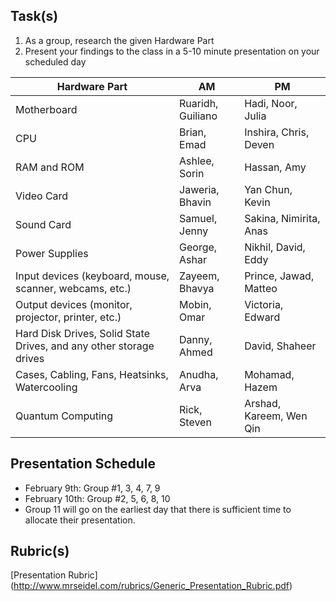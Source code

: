 Task(s)
-------
1. As a group, research the given Hardware Part
2. Present your findings to the class in a 5-10 minute presentation on your scheduled day

| Hardware Part | AM | PM |
|---|---|---|
| Motherboard | Ruaridh, Guiliano | Hadi, Noor, Julia | 
| CPU | Brian, Emad | Inshira, Chris, Deven | 
| RAM and ROM | Ashlee, Sorin | Hassan, Amy | 
| Video Card | Jaweria, Bhavin | Yan Chun, Kevin | 
| Sound Card | Samuel, Jenny | Sakina, Nimirita, Anas | 
| Power Supplies | George, Ashar | Nikhil, David, Eddy | 
| Input devices (keyboard, mouse, scanner, webcams, etc.) | Zayeem, Bhavya | Prince, Jawad, Matteo | 
| Output devices (monitor, projector, printer, etc.) | Mobin, Omar | Victoria, Edward | 
| Hard Disk Drives, Solid State Drives, and any other storage drives | Danny, Ahmed | David, Shaheer | 
| Cases, Cabling, Fans, Heatsinks, Watercooling | Anudha, Arva | Mohamad, Hazem | 
| Quantum Computing | Rick, Steven | Arshad, Kareem, Wen Qin | 


Presentation Schedule
------------------
- February 9th: Group #1, 3, 4, 7, 9
- February 10th: Group #2, 5, 6, 8, 10
- Group 11 will go on the earliest day that there is sufficient time to allocate their presentation.

Rubric(s)
---------
[Presentation Rubric] (http://www.mrseidel.com/rubrics/Generic_Presentation_Rubric.pdf)
